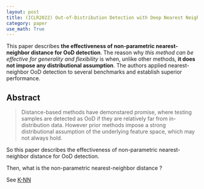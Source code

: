 ```yaml
---
layout: post
title: (ICLR2022) Out-of-Distribution Detection with Deep Nearest Neighbors
category: paper
use_math: True
---
```


This paper describes **the effectiveness of non-parametric nearest-neighbor distance for OoD detection**.
The reason why *this method can be effective for generality and flexibility* is when, unlike other methods, **it does not impose
any distributional assumption**. The authors applied nearest-neighbor OoD detection to several benchmarks and establish superior performance.


## Abstract

> Distance-based methods have demonstared promise, where testing samples are detected as OoD if they are relatively far from in-distribution data. However prior methods impose a strong distributional assumption of the underlying feature space, which may not always hold.

So this paper describes the effectiveness of non-parametric nearest-neighbor distance for OoD detection.

Then, what is the non-parametric nearest-neighbor distance ?

See [K-NN](https://mawjdgus0812.github.io/2022/09/30/K-Nearest-Neighbors-Algorithm/)



